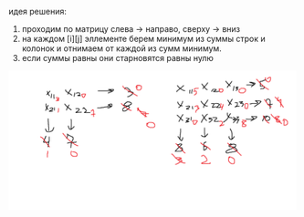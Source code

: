 идея решения: 
1. проходим по матрицу слева -> направо, сверху -> вниз
2. на каждом [i][j] эллементе берем минимум из суммы строк и колонок и отнимаем от каждой из сумм минимум.
3. если суммы равны они старновятся равны нулю

![solv](solv.png)